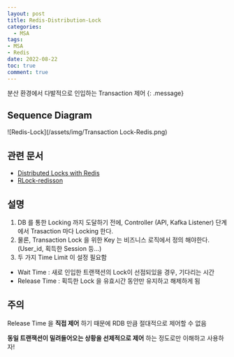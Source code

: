 ```yaml
---
layout: post
title: Redis-Distribution-Lock
categories:
  - MSA
tags:
- MSA
- Redis
date: 2022-08-22
toc: true
comment: true
---
```

분산 환경에서 다발적으로 인입하는 Transaction 제어
{: .message}

## Sequence Diagram
![Redis-Lock](/assets/img/Transaction Lock-Redis.png)

## 관련 문서
- [Distributed Locks with Redis](https://redis.io/docs/reference/patterns/distributed-locks/)
- [RLock-redisson](https://www.javadoc.io/doc/org.redisson/redisson/2.8.2/org/redisson/api/RLock.html)

## 설명

1. DB 를 통한 Locking 까지 도달하기 전에, Controller (API, Kafka Listener) 단계에서 Trasaction 마다 Locking 한다.
2. 물론, Transaction Lock 을 위한 Key 는 비즈니스 로직에서 정의 해야한다. (User_id, 획득한 Session 등…)
3. 두 가지 Time Limit 이 설정 필요함
- Wait Time : 새로 인입한 트랜잭션의 Lock이 선점되있을 경우, 기다리는 시간
- Release Time : 획득한 Lock 을 유효시간 동안만 유지하고 해제하게 됨

## 주의
Release Time 을 **직접 제어** 하기 때문에 RDB 만큼 절대적으로 제어할 수 없음

**동일 트랜잭션이 밀려들어오는 상황을 선제적으로 제어** 하는 정도로만 이해하고 사용하자!